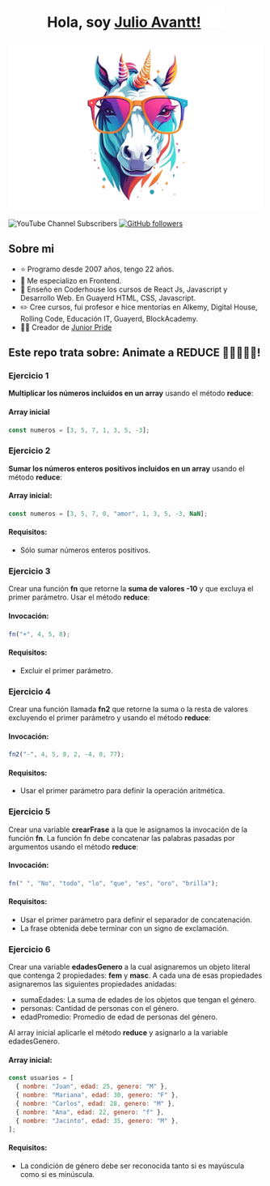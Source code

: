 <div align="center">
<h1 align="center">Hola, soy <a href="https://www.youtube.com/@juniorpride">Julio Avantt!</a> <img src="https://github.com/Kathryn-Jie/Kathryn-Jie/blob/main/wave.gif" width="40px" /></h1>
 
</div>
<p align="center">
 <img src="https://github.com/julioavantt/julioavantt/blob/main/unicorn-with-glasses.png">
</p>

![YouTube Channel Subscribers](https://img.shields.io/youtube/channel/subscribers/UC38RutKRyCUHZ866mTNkUAw?link=https%3A%2F%2Fyoutube.com%2F%40juniorpride)
[![GitHub followers](https://img.shields.io/github/followers/julioavantt?style=social)](https://github.com/julioavantt)

## Sobre mi

- ⭐ Programo desde 2007 años, tengo 22 años.
- 📲 Me especializo en Frontend.
- 🎥 Enseño en Coderhouse los cursos de React Js, Javascript y Desarrollo Web. En Guayerd HTML, CSS, Javascript.
- ✏️ Cree cursos, fui profesor e hice mentorías en Alkemy, Digital House, Rolling Code, Educación IT, Guayerd, BlockAcademy.
- 🧑‍🏫 Creador de [Junior Pride](https://www.youtube.com/@juniorpride)
  <br>

## Este repo trata sobre: Animate a REDUCE 👩🏻‍🦰🧒🏻!

### Ejercicio 1

**Multiplicar los números incluidos en un array** usando el método **reduce**:

#### Array inicial

```javascript
const numeros = [3, 5, 7, 1, 3, 5, -3];
```

### Ejercicio 2

**Sumar los números enteros positivos incluidos en un array** usando el método **reduce**:

#### Array inicial:

```javascript
const numeros = [3, 5, 7, 0, "amor", 1, 3, 5, -3, NaN];
```

#### Requisitos:

- Sólo sumar números enteros positivos.

### Ejercicio 3

Crear una función **fn** que retorne la **suma de valores -10** y que excluya el primer parámetro. Usar el método **reduce**:

#### Invocación:

```javascript
fn("+", 4, 5, 8);
```

#### Requisitos:

- Excluir el primer parámetro.

### Ejercicio 4

Crear una función llamada **fn2** que retorne la suma o la resta de valores excluyendo el primer parámetro y usando el método **reduce**:

#### Invocación:

```javascript
fn2("-", 4, 5, 8, 2, -4, 0, 77);
```

#### Requisitos:

- Usar el primer parámetro para definir la operación aritmética.

### Ejercicio 5

Crear una variable **crearFrase** a la que le asignamos la invocación de la función **fn**. La función fn debe concatenar las palabras pasadas por argumentos usando el método **reduce**:

#### Invocación:

```javascript
fn(" ", "No", "todo", "lo", "que", "es", "oro", "brilla");
```

#### Requisitos:

- Usar el primer parámetro para definir el separador de concatenación.
- La frase obtenida debe terminar con un signo de exclamación.

### Ejercicio 6

Crear una variable **edadesGenero** a la cual asignaremos un objeto literal que contenga 2 propiedades: **fem** y **masc**. A cada una de esas propiedades asignaremos las siguientes propiedades anidadas:

- sumaEdades: La suma de edades de los objetos que tengan el género.
- personas: Cantidad de personas con el género.
- edadPromedio: Promedio de edad de personas del género.

Al array inicial aplicarle el método **reduce** y asignarlo a la variable edadesGenero.

#### Array inicial:

```javascript
const usuarios = [
  { nombre: "Juan", edad: 25, genero: "M" },
  { nombre: "Mariana", edad: 30, genero: "F" },
  { nombre: "Carlos", edad: 28, genero: "M" },
  { nombre: "Ana", edad: 22, genero: "f" },
  { nombre: "Jacinto", edad: 35, genero: "M" },
];
```

#### Requisitos:

- La condición de género debe ser reconocida tanto si es mayúscula como si es minúscula.
